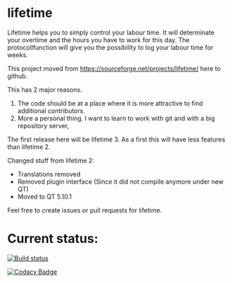 # lifetime
Lifetime helps you to simply control your labour time. It will determinate your overtime and the hours you have to work for this day. The protocollfunction will give you the possibility to log your labour time for weeks.

This project moved from https://sourceforge.net/projects/lifetime/ here to github. 

This has 2 major reasons. 

1. The code should be at a place where it is more attractive to find additional contributors.
2. More a personal thing. I want to learn to work with git and with a big repository server,

The first release here will be lifetime 3. As a first this will have less features than lifetime 2.

Changed stuff from lifetime 2:

- Translations removed
- Removed plugin interface (Since it did not compile anymore under new QT)
- Moved to QT 5.10.1

Feel free to create issues or pull requests for lifetime.

# Current status:

[![Build status](https://ci.appveyor.com/api/projects/status/lhbe77l3ra5mk3y8?svg=true)](https://ci.appveyor.com/project/AngelM1981/lifetime)

[![Codacy Badge](https://api.codacy.com/project/badge/Grade/0130c060629e4239a3effc7a6994dc35)](https://www.codacy.com/app/fritzmark/lifetime?utm_source=github.com&amp;utm_medium=referral&amp;utm_content=fritzmark/lifetime&amp;utm_campaign=Badge_Grade)

